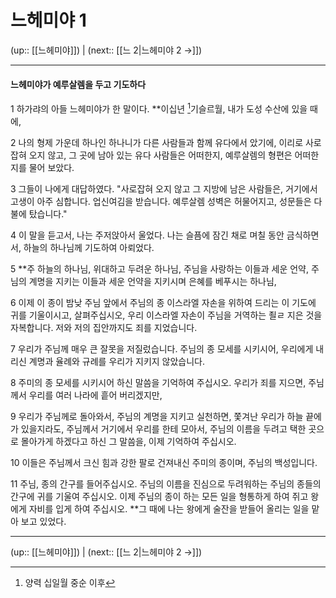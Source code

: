 # 느헤미야 1

(up:: [[느헤미야]]) | (next:: [[느 2|느헤미야 2 →]])

***


#### 느헤미야가 예루살렘을 두고 기도하다
1 
하가랴의 아들 느헤미야가 한 말이다.
**이십년 [^1]기슬르월, 내가 도성 수산에 있을 때에,


2
나의 형제 가운데 하나인 하나니가 다른 사람들과 함께 유다에서 았기에, 이리로 사로잡혀 오지 않고, 그 곳에 남아 있는 유다 사람들은 어떠한지, 예루살렘의 형편은 어떠한지를 물어 보았다.


3
그들이 나에게 대답하였다. "사로잡혀 오지 않고 그 지방에 남은 사람들은, 거기에서 고생이 아주 심합니다. 업신여김을 받습니다. 예루살렘 성벽은 허물어지고, 성문들은 다 불에 탔습니다."


4 
이 말을 듣고서, 나는 주저앉아서 울었다. 나는 슬픔에 잠긴 채로 며칠 동안 금식하면서, 하늘의 하나님께 기도하여 아뢰었다.


5 
**주 하늘의 하나님, 위대하고 두려운 하나님, 주님을 사랑하는 이들과 세운 언약, 주님의 계명을 지키는 이들과 세운 언약을 지키시며 은혜를 베푸시는 하나님,


6 
이제 이 종이 밤낮 주님 앞에서 주님의 종 이스라엘 자손을 위하여 드리는 이 기도에 귀를 기울이시고, 살펴주십시오, 우리 이스라엘 자손이 주님을 거역하는 죌ㄹ 지은 것을 자복합니다. 저와 저의 집안까지도 죄를 지었습니다.


7 
우리가 주님께 매우 큰 잘못을 저질렀습니다. 주님의 종 모세를 시키시어, 우리에게 내리신 계명과 율례와 규례를 우리가 지키지 않았습니다.


8 
주미의 종 모세를 시키시어 하신 말씀을 기억하여 주십시오. 우리가 죄를 지으면, 주님께서 우리를 여러 나라에 흩어 버리겠지만, 


9 
우리가 주님께로 돌아와서, 주님의 계명을 지키고 실천하면, 쫓겨난 우리가 하늘 끝에 가 있을지라도, 주님께서 거기에서 우리를 한테 모아서, 주님의 이름을 두려고 택한 곳으로 몰아가게 하겠다고 하신 그 말씀을, 이제 기억하여 주십시오.


10 
이들은 주님께서 크신 힘과 강한 팔로 건져내신 주미의 종이며, 주님의 백성입니다.


11 
주님, 종의 간구를 들어주십시오. 주님의 이름을 진심으로 두려워하는 주님의 종들의 간구에 귀를 기울여 주십시오. 이제 주님의 종이 하는 모든 일을 형통하게 하여 쥐고 왕에게 자비를 입게 하여 주십시오.
**그 때에 나는 왕에게 술잔을 받들어 올리는 일을 맡아 보고 있었다.


***

(up:: [[느헤미야]]) | (next:: [[느 2|느헤미야 2 →]])

[^1]: 양력 십일월 중순 이후
